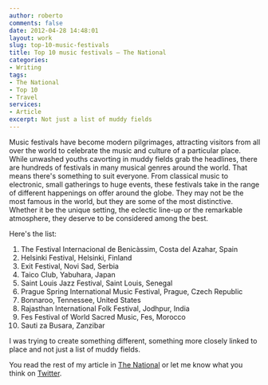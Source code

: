 ```yaml
---
author: roberto
comments: false
date: 2012-04-28 14:48:01
layout: work
slug: top-10-music-festivals
title: Top 10 music festivals – The National
categories:
- Writing
tags:
- The National
- Top 10
- Travel
services:
- Article
excerpt: Not just a list of muddy fields
---
```


<span class="firstcharacter">M</span>usic festivals have become modern pilgrimages, attracting visitors from all over the world to celebrate the music and culture of a particular place. While unwashed youths cavorting in muddy fields grab the headlines, there are hundreds of festivals in many musical genres around the world. That means there's something to suit everyone. From classical music to electronic, small gatherings to huge events, these festivals take in the range of different happenings on offer around the globe. They may not be the most famous in the world, but they are some of the most distinctive. Whether it be the unique setting, the eclectic line-up or the remarkable atmosphere, they deserve to be considered among the best.

Here's the list:

1. The Festival Internacional de Benicàssim, Costa del Azahar, Spain
2. Helsinki Festival, Helsinki, Finland
3. Exit Festival, Novi Sad, Serbia
4. Taico Club, Yabuhara, Japan
5. Saint Louis Jazz Festival, Saint Louis, Senegal
6. Prague Spring International Music Festival, Prague, Czech Republic
7. Bonnaroo, Tennessee, United States
8. Rajasthan International Folk Festival, Jodhpur, India
9. Fes Festival of World Sacred Music, Fes, Morocco
10. Sauti za Busara, Zanzibar

I was trying to create something different, something more closely linked to place and not just a list of muddy fields.

You read the rest of my article in [The National](http://www.thenational.ae/lifestyle/travel/top-10-music-festivals#full) or let me know what you think on [Twitter](https://twitter.com/#!/robertocarroll).
